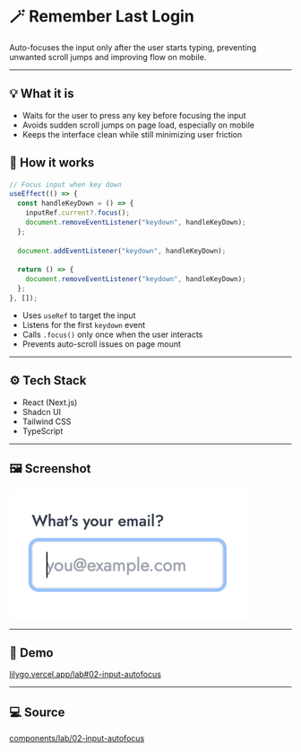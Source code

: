 # 🪄 Remember Last Login

Auto-focuses the input only after the user starts typing, preventing unwanted scroll jumps and improving flow on mobile.

---

## 💡 What it is

- Waits for the user to press any key before focusing the input
- Avoids sudden scroll jumps on page load, especially on mobile
- Keeps the interface clean while still minimizing user friction

## 🧠 How it works

```ts
// Focus input when key down
useEffect(() => {
  const handleKeyDown = () => {
    inputRef.current?.focus();
    document.removeEventListener("keydown", handleKeyDown);
  };

  document.addEventListener("keydown", handleKeyDown);

  return () => {
    document.removeEventListener("keydown", handleKeyDown);
  };
}, []);
```

- Uses `useRef` to target the input
- Listens for the first `keydown` event
- Calls `.focus()` only once when the user interacts
- Prevents auto-scroll issues on page mount

---

## ⚙️ Tech Stack

- React (Next.js)
- Shadcn UI
- Tailwind CSS
- TypeScript

---

## 🖼️ Screenshot

![Preview](./screenshot.png)

---

## 🔗 Demo

[lilygo.vercel.app/lab#02-input-autofocus](https://lilygo.vercel.app/lab#02-input-autofocus)

---

## 💻 Source

[components/lab/02-input-autofocus](https://github.com/devlilygo/devlilygo.github.io/tree/main/src/components/lab/02-input-autofocus)
